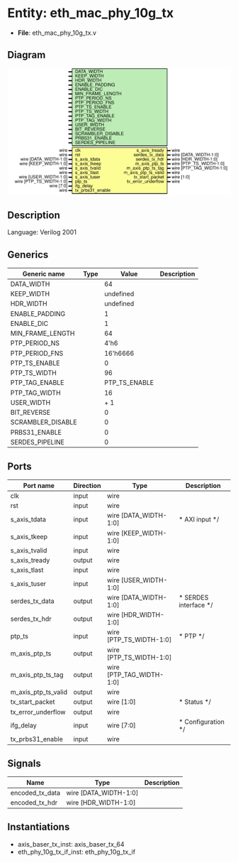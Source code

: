 # Entity: eth_mac_phy_10g_tx

- **File**: eth_mac_phy_10g_tx.v
## Diagram

![Diagram](eth_mac_phy_10g_tx.svg "Diagram")
## Description


 Language: Verilog 2001


## Generics

| Generic name      | Type | Value         | Description |
| ----------------- | ---- | ------------- | ----------- |
| DATA_WIDTH        |      | 64            |             |
| KEEP_WIDTH        |      | undefined     |             |
| HDR_WIDTH         |      | undefined     |             |
| ENABLE_PADDING    |      | 1             |             |
| ENABLE_DIC        |      | 1             |             |
| MIN_FRAME_LENGTH  |      | 64            |             |
| PTP_PERIOD_NS     |      | 4'h6          |             |
| PTP_PERIOD_FNS    |      | 16'h6666      |             |
| PTP_TS_ENABLE     |      | 0             |             |
| PTP_TS_WIDTH      |      | 96            |             |
| PTP_TAG_ENABLE    |      | PTP_TS_ENABLE |             |
| PTP_TAG_WIDTH     |      | 16            |             |
| USER_WIDTH        |      | + 1           |             |
| BIT_REVERSE       |      | 0             |             |
| SCRAMBLER_DISABLE |      | 0             |             |
| PRBS31_ENABLE     |      | 0             |             |
| SERDES_PIPELINE   |      | 0             |             |
## Ports

| Port name           | Direction | Type                     | Description                      |
| ------------------- | --------- | ------------------------ | -------------------------------- |
| clk                 | input     | wire                     |                                  |
| rst                 | input     | wire                     |                                  |
| s_axis_tdata        | input     | wire [DATA_WIDTH-1:0]    |      * AXI input      */         |
| s_axis_tkeep        | input     | wire [KEEP_WIDTH-1:0]    |                                  |
| s_axis_tvalid       | input     | wire                     |                                  |
| s_axis_tready       | output    | wire                     |                                  |
| s_axis_tlast        | input     | wire                     |                                  |
| s_axis_tuser        | input     | wire [USER_WIDTH-1:0]    |                                  |
| serdes_tx_data      | output    | wire [DATA_WIDTH-1:0]    |      * SERDES interface      */  |
| serdes_tx_hdr       | output    | wire [HDR_WIDTH-1:0]     |                                  |
| ptp_ts              | input     | wire [PTP_TS_WIDTH-1:0]  |      * PTP      */               |
| m_axis_ptp_ts       | output    | wire [PTP_TS_WIDTH-1:0]  |                                  |
| m_axis_ptp_ts_tag   | output    | wire [PTP_TAG_WIDTH-1:0] |                                  |
| m_axis_ptp_ts_valid | output    | wire                     |                                  |
| tx_start_packet     | output    | wire [1:0]               |      * Status      */            |
| tx_error_underflow  | output    | wire                     |                                  |
| ifg_delay           | input     | wire [7:0]               |      * Configuration      */     |
| tx_prbs31_enable    | input     | wire                     |                                  |
## Signals

| Name            | Type                  | Description |
| --------------- | --------------------- | ----------- |
| encoded_tx_data | wire [DATA_WIDTH-1:0] |             |
| encoded_tx_hdr  | wire [HDR_WIDTH-1:0]  |             |
## Instantiations

- axis_baser_tx_inst: axis_baser_tx_64
- eth_phy_10g_tx_if_inst: eth_phy_10g_tx_if
